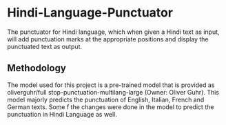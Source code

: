 # Hindi-Language-Punctuator
The punctuator for Hindi language, which when given a Hindi text as input, will add punctuation marks at the appropriate positions and display the punctuated text as output. 

## Methodology
The model used for this project is a pre-trained model that is provided as  oliverguhr/full stop-punctuation-multilang-large (Owner: Oliver Guhr).
This model majorly predicts the punctuation of English, Italian, French and German texts. Some f the changes were done in the model to predict the punctuation in Hindi Language as well.
